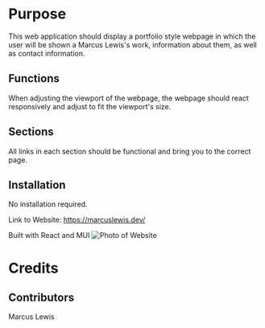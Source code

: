 # Purpose

This web application should display a portfolio style webpage in which the user will be shown a Marcus Lewis's work, information about them, as well as contact information.

## Functions

When adjusting the viewport of the webpage, the webpage should react responsively and adjust to fit the viewport's size.

## Sections

All links in each section should be functional and bring you to the correct page.

## Installation

No installation required.

Link to Website: https://marcuslewis.dev/

Built with React and MUI
![Photo of Website](https://imgur.com/a/82F1tYV)

# Credits

## Contributors

Marcus Lewis
